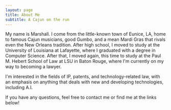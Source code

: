 ```yaml
---
layout: page
title: About Me
subtitle: A Cajun on the run
---
```


My name is Marshall. I come from the little-known town of Eunice, LA, home to famous Cajun musicians, good Gumbo, and a mean Mardi Gras that rivals even the New Orleans tradition. After high school, I moved to study at the University of Louisiana at Lafayette, where I graduated with a degree in Computer Science. After that, I moved again, this time to study at the Paul M. Hebert School of Law at LSU in Baton Rouge, where I'm currently on my way to becoming a lawyer. 

I'm interested in the fields of IP, patents, and technology-related law, with an emphasis on anything that deals with new and developing technologies, including  A.I.

If you have any questions, feel free to contact me or find me at the links below!

